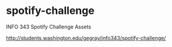 # spotify-challenge
INFO 343 Spotify Challenge Assets

http://students.washington.edu/gegray/info343/spotify-challenge/
